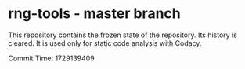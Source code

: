 # rng-tools - master branch

This repository contains the frozen state of the repository.
Its history is cleared. It is used only for static code
analysis with Codacy.

Commit Time: 1729139409